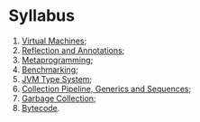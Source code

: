# Syllabus

1. [Virtual Machines](1-virtual-machines.md);
2. [Reflection and Annotations](2-reflection-and-annotations.md);
3. [Metaprogramming](3-metaprogramming.md);
4. [Benchmarking](4-benchmarking.md);
5. [JVM Type System](5-jvm-type-system.md);
6. [Collection Pipeline, Generics and Sequences](6-collection-pipeline-generics-sequences.md);
7. [Garbage Collection](7-garbage-collection.md);
8. [Bytecode](8-bytecode.md).